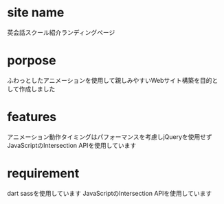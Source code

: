 # site name
英会話スクール紹介ランディングページ
# porpose
ふわっとしたアニメーションを使用して親しみやすいWebサイト構築を目的として作成しました
# features
アニメーション動作タイミングはパフォーマンスを考慮しjQueryを使用せずJavaScriptのIntersection APIを使用しています
# requirement
dart sassを使用しています
JavaScriptのIntersection APIを使用しています

